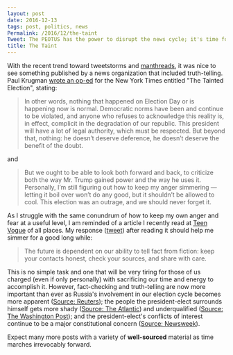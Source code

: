 ```yaml
---
layout: post
date: 2016-12-13
tags: post, politics, news
Permalink: /2016/12/the-taint
Tweet: The PEOTUS has the power to disrupt the news cycle; it's time for truth-tellers and fact-checkers to get to work.
title: The Taint
---
```


With the recent trend toward tweetstorms and [manthreads](http://gizmodo.com/men-please-stop-manthreading-1790036387), it was nice to see something published by a news organization that included truth-telling. Paul Krugman [wrote an op-ed](http://www.nytimes.com/2016/12/12/opinion/the-tainted-election.html) for the New York Times entitled "The Tainted Election", stating:

> In other words, nothing that happened on Election Day or is happening now is normal. Democratic norms have been and continue to be violated, and anyone who refuses to acknowledge this reality is, in effect, complicit in the degradation of our republic. This president will have a lot of legal authority, which must be respected. But beyond that, nothing: he doesn’t deserve deference, he doesn’t deserve the benefit of the doubt.

and

> But we ought to be able to look both forward and back, to criticize both the way Mr. Trump gained power and the way he uses it. Personally, I’m still figuring out how to keep my anger simmering — letting it boil over won’t do any good, but it shouldn’t be allowed to cool. This election was an outrage, and we should never forget it.

As I struggle with the same conundrum of how to keep my own anger and fear at a useful level, I am reminded of a article I recently read at [Teen Vogue](http://www.teenvogue.com/story/donald-trump-is-gaslighting-america) of all places. My response ([tweet](https://twitter.com/JayRay/status/808115440992088064)) after reading it should help me simmer for a good long while:

> The future is dependent on our ability to tell fact from fiction: keep your contacts honest, check your sources, and share with care.

This is no simple task and one that will be very tiring for those of us charged (even if only personally) with sacrificing our time and energy to accomplish it. However, fact-checking and truth-telling are now more important than ever as Russia's involvement in our election cycle becomes more apparent ([Source: Reuters](http://www.reuters.com/article/us-usa-election-cyber-russia-idUSKBN13Z05B)); the people the president-elect surrounds himself gets more shady ([Source: The Atlantic](https://www.theatlantic.com/politics/archive/2016/12/tillerson-politics/510482/)) and underqualified ([Source: The Washington Post](https://www.washingtonpost.com/news/energy-environment/wp/2016/12/07/trump-names-scott-pruitt-oklahoma-attorney-general-suing-epa-on-climate-change-to-head-the-epa/?utm_term=.89d934c3b19d)); and the president-elect's conflicts of interest continue to be a major constitutional concern ([Source: Newsweek](http://www.newsweek.com/2016/12/23/donald-trump-foreign-business-deals-jeopardize-us-531140.html)).

Expect many more posts with a variety of **well-sourced** material as time marches irrevocably forward.